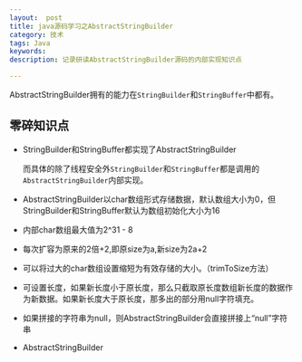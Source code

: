 ```yaml
---
layout:  post
title: java源码学习之AbstractStringBuilder
category: 技术
tags: Java
keywords: 
description: 记录研读AbstractStringBuilder源码的内部实现知识点

---
```


AbstractStringBuilder拥有的能力在`StringBuilder`和`StringBuffer`中都有。

## 零碎知识点

- StringBuilder和StringBuffer都实现了AbstractStringBuilder

    而具体的除了线程安全外`StringBuilder`和`StringBuffer`都是调用的`AbstractStringBuilder`内部实现。

- AbstractStringBuilder以char数组形式存储数据，默认数组大小为0，但StringBuilder和StringBuffer默认为数组初始化大小为16

- 内部char数组最大值为2^31 - 8

- 每次扩容为原来的2倍+2,即原size为a,新size为2a+2

- 可以将过大的char数组设置缩短为有效存储的大小。（trimToSize方法）

- 可设置长度，如果新长度小于原长度，那么只截取原长度数组新长度的数据作为新数据。如果新长度大于原长度，那多出的部分用null字符填充。

- 如果拼接的字符串为null，则AbstractStringBuilder会直接拼接上“null”字符串

- AbstractStringBuilder
